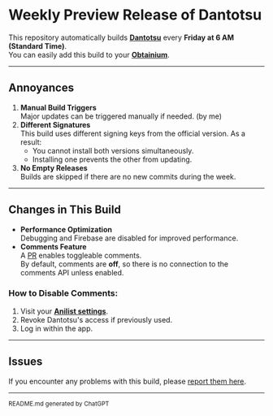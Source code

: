 # Weekly Preview Release of Dantotsu

This repository automatically builds [**Dantotsu**](https://github.com/rebelonion/Dantotsu/tree/dev) every **Friday at 6 AM (Standard Time)**.  
You can easily add this build to your [**Obtainium**](https://apps.obtainium.imranr.dev/redirect?r=obtainium://app/%7B%22id%22%3A%22ani.dantotsu%22%2C%22url%22%3A%22https%3A%2F%2Fgithub.com%2FSadwhy%2FDantotsu-Builder%22%2C%22author%22%3A%22Sadwhy%22%2C%22name%22%3A%22Dantotsu%22%2C%22preferredApkIndex%22%3A0%2C%22additionalSettings%22%3A%22%7B%5C%22includePrereleases%5C%22%3Afalse%2C%5C%22fallbackToOlderReleases%5C%22%3Atrue%2C%5C%22filterReleaseTitlesByRegEx%5C%22%3A%5C%22%5C%22%2C%5C%22filterReleaseNotesByRegEx%5C%22%3A%5C%22%5C%22%2C%5C%22verifyLatestTag%5C%22%3Afalse%2C%5C%22dontSortReleasesList%5C%22%3Afalse%2C%5C%22useLatestAssetDateAsReleaseDate%5C%22%3Afalse%2C%5C%22releaseTitleAsVersion%5C%22%3Afalse%2C%5C%22trackOnly%5C%22%3Afalse%2C%5C%22versionExtractionRegEx%5C%22%3A%5C%22%5C%22%2C%5C%22matchGroupToUse%5C%22%3A%5C%22%5C%22%2C%5C%22versionDetection%5C%22%3Afalse%2C%5C%22releaseDateAsVersion%5C%22%3Afalse%2C%5C%22useVersionCodeAsOSVersion%5C%22%3Afalse%2C%5C%22apkFilterRegEx%5C%22%3A%5C%22%5C%22%2C%5C%22invertAPKFilter%5C%22%3Afalse%2C%5C%22autoApkFilterByArch%5C%22%3Atrue%2C%5C%22appName%5C%22%3A%5C%22%5C%22%2C%5C%22shizukuPretendToBeGooglePlay%5C%22%3Afalse%2C%5C%22allowInsecure%5C%22%3Afalse%2C%5C%22exemptFromBackgroundUpdates%5C%22%3Afalse%2C%5C%22skipUpdateNotifications%5C%22%3Afalse%2C%5C%22about%5C%22%3A%5C%22%5C%22%7D%22%2C%22overrideSource%22%3Anull%7D).

---

## Annoyances

1. **Manual Build Triggers**  
   Major updates can be triggered manually if needed.  (by me)
2. **Different Signatures**  
   This build uses different signing keys from the official version. As a result:
   - You cannot install both versions simultaneously.  
   - Installing one prevents the other from updating.  
3. **No Empty Releases**  
   Builds are skipped if there are no new commits during the week.

---

## Changes in This Build

- **Performance Optimization**  
  Debugging and Firebase are disabled for improved performance.  
- **Comments Feature**  
  A [PR](https://github.com/rebelonion/Dantotsu/commit/d1e2ca8b5e71cc4e58d3a1201981001cb11fb78a) enables toggleable comments.  
  By default, comments are **off**, so there is no connection to the comments API unless enabled.  

### How to Disable Comments:
1. Visit your [**Anilist settings**](https://anilist.co/settings/apps).  
2. Revoke Dantotsu's access if previously used.  
3. Log in within the app.  

---

## Issues

If you encounter any problems with this build, please [report them here](https://github.com/rebelonion/Dantotsu/).

---

<sub>README.md generated by ChatGPT</sub>
